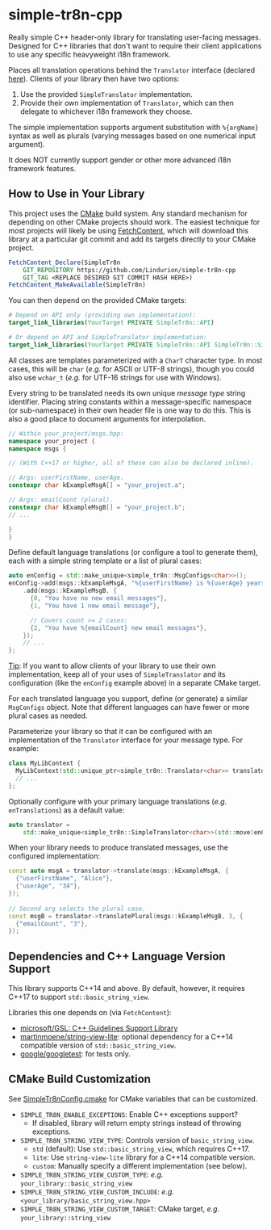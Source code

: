 # simple-tr8n-cpp
Really simple C++ header-only library for translating user-facing messages.
Designed for C++ libraries that don't want to require their client applications
to use any specific heavyweight i18n framework.

Places all translation operations behind the `Translator` interface (declared
[here](src/simple_tr8n/translator.hpp)). Clients of your library then have two
options:
1. Use the provided `SimpleTranslator` implementation.
2. Provide their own implementation of `Translator`, which can then delegate to
   whichever i18n framework they choose.

The simple implementation supports argument substitution with `%{argName}`
syntax as well as plurals (varying messages based on one numerical input
argument).

It does NOT currently support gender or other more advanced i18n framework
features.

## How to Use in Your Library

This project uses the [CMake](https://cmake.org/) build system. Any standard
mechanism for depending on other CMake projects should work. The easiest
technique for most projects will likely be using
[FetchContent](https://cmake.org/cmake/help/latest/module/FetchContent.html),
which will download this library at a particular git commit and add its targets
directly to your CMake project.

```cmake
FetchContent_Declare(SimpleTr8n
    GIT_REPOSITORY https://github.com/Lindurion/simple-tr8n-cpp
    GIT_TAG <REPLACE DESIRED GIT COMMIT HASH HERE>)
FetchContent_MakeAvailable(SimpleTr8n)
```

You can then depend on the provided CMake targets:

```cmake
# Depend on API only (providing own implementation):
target_link_libraries(YourTarget PRIVATE SimpleTr8n::API)

# Or depend on API and SimpleTranslator implementation:
target_link_libraries(YourTarget PRIVATE SimpleTr8n::API SimpleTr8n::SimpleTranslator)
```

All classes are templates parameterized with a `CharT` character type. In most
cases, this will be `char` (*e.g.* for ASCII or UTF-8 strings), though you could
also use `wchar_t` (*e.g.* for UTF-16 strings for use with Windows).

Every string to be translated needs its own unique *message type* string
identifier. Placing string constants within a message-specific namespace (or
sub-namespace) in their own header file is one way to do this. This is also a
good place to document arguments for interpolation.

```cpp
// Within your_project/msgs.hpp:
namespace your_project {
namespace msgs {

// (With C++17 or higher, all of these can also be declared inline).

// Args: userFirstName, userAge.
constexpr char kExampleMsgA[] = "your_project.a";

// Args: emailCount (plural).
constexpr char kExampleMsgB[] = "your_project.b";
// ...

}
}
```

Define default language translations (or configure a tool to generate them),
each with a simple string template or a list of plural cases:

```cpp
auto enConfig = std::make_unique<simple_tr8n::MsgConfigs<char>>();
enConfig->add(msgs::kExampleMsgA, "%{userFirstName} is %{userAge} years old")
    .add(msgs::kExampleMsgB, {
      {0, "You have no new email messages"},
      {1, "You have 1 new email message"},

      // Covers count >= 2 cases:
      {2, "You have %{emailCount} new email messages"},
    });
    // ...
};
```

<u>Tip</u>: If you want to allow clients of your library to use their own
implementation, keep all of your uses of `SimpleTranslator` and its
configuration (like the `enConfig` example above) in a separate CMake target.

For each translated language you support, define (or generate) a similar
`MsgConfigs` object. Note that different languages can have fewer or more plural
cases as needed.

Parameterize your library so that it can be configured with an implementation
of the `Translator` interface for your message type. For example:

```cpp
class MyLibContext {
  MyLibContext(std::unique_ptr<simple_tr8n::Translator<char>> translator) { ... }
  // ...
};
```

Optionally configure with your primary language translations (*e.g.*
`enTranslations`) as a default value:

```cpp
auto translator =
    std::make_unique<simple_tr8n::SimpleTranslator<char>>(std::move(enConfig));
```

When your library needs to produce translated messages, use the configured
implementation:

```cpp
const auto msgA = translator->translate(msgs::kExampleMsgA, {
  {"userFirstName", "Alice"},
  {"userAge", "34"},
});
  
// Second arg selects the plural case.
const msgB = translator->translatePlural(msgs::kExampleMsgB, 3, {
  {"emailCount", "3"},
});
```

## Dependencies and C++ Language Version Support

This library supports C++14 and above. By default, however, it requires C++17
to support `std::basic_string_view`.

Libraries this one depends on (via `FetchContent`):

* [microsoft/GSL: C++ Guidelines Support Library](https://github.com/microsoft/GSL)
* [martinmoene/string-view-lite](https://github.com/martinmoene/string-view-lite):
    optional dependency for a C++14 compatible version of `std::basic_string_view`.
* [google/googletest](https://github.com/google/googletest): for tests only.

## CMake Build Customization

See [SimpleTr8nConfig.cmake](src/cmake/SimpleTr8nConfig.cmake) for CMake variables
that can be customized.

* `SIMPLE_TR8N_ENABLE_EXCEPTIONS`: Enable C++ exceptions support?
    * If disabled, library will return empty strings instead of throwing exceptions.
* `SIMPLE_TR8N_STRING_VIEW_TYPE`: Controls version of `basic_string_view`.
    * `std` (default): Use `std::basic_string_view`, which requires C++17.
    * `lite`: Use `string-view-lite` library for a C++14 compatible version.
    * `custom`: Manually specify a different implementation (see below).
* `SIMPLE_TR8N_STRING_VIEW_CUSTOM_TYPE`: *e.g.* `your_library::basic_string_view`
* `SIMPLE_TR8N_STRING_VIEW_CUSTOM_INCLUDE`: *e.g.* `<your_library/basic_string_view.hpp>`
* `SIMPLE_TR8N_STRING_VIEW_CUSTOM_TARGET`: CMake target, *e.g.* `your_library::string_view`

